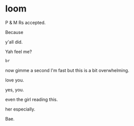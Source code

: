# loom
P &amp; M Rs accepted.

Because

y'all did.

Yah feel me?

```sh
br
```

now gimme a second I'm fast but this is a bit overwhelming.

love you. 

yes, you.

even the girl reading this.

her especially.

Bae.
